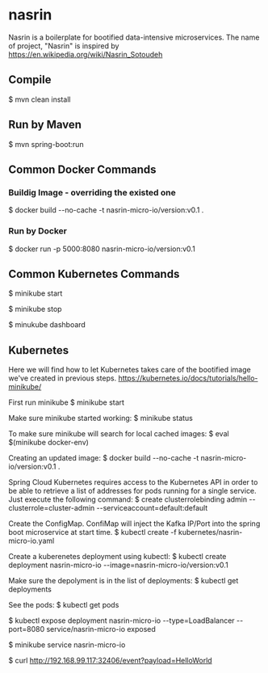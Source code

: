 # nasrin
Nasrin is a boilerplate for bootified data-intensive microservices.
The name of project, "Nasrin" is inspired by https://en.wikipedia.org/wiki/Nasrin_Sotoudeh


## Compile
$ mvn clean install

## Run by Maven
$ mvn spring-boot:run

## Common Docker Commands

### Buildig Image - overriding the existed one
$ docker build --no-cache -t nasrin-micro-io/version:v0.1 .

### Run by Docker
$ docker run -p 5000:8080 nasrin-micro-io/version:v0.1

## Common Kubernetes Commands


$ minikube start

$ minikube stop

$ minukube dashboard


## Kubernetes
Here we will find how to let Kubernetes takes care of the bootified image we've created in previous steps.
https://kubernetes.io/docs/tutorials/hello-minikube/

First run minikube
$ minikube start

Make sure minikube started working:
$ minikube status

To make sure minikube will search for local cached images:
$ eval $(minikube docker-env)

Creating an updated image:
$ docker build --no-cache -t nasrin-micro-io/version:v0.1 .

Spring Cloud Kubernetes requires access to the Kubernetes API in order to be able to retrieve a list of addresses for pods running for a single service. 
Just execute the following command:
$ create clusterrolebinding admin --clusterrole=cluster-admin --serviceaccount=default:default

Create the ConfigMap. ConfiMap will inject the Kafka IP/Port into the spring boot microservice at start time.
$ kubectl create -f kubernetes/nasrin-micro-io.yaml

Create a kuberenetes deployment using kubectl:
$ kubectl create deployment nasrin-micro-io --image=nasrin-micro-io/version:v0.1

Make sure the depolyment is in the list of deployments:
$ kubectl get deployments

See the pods:
$ kubectl get pods

$ kubectl expose deployment nasrin-micro-io --type=LoadBalancer --port=8080
service/nasrin-micro-io exposed

$ minikube service nasrin-micro-io

$ curl http://192.168.99.117:32406/event?payload=HelloWorld


